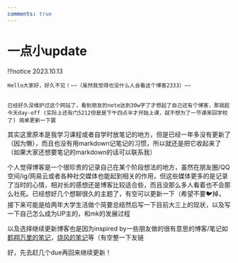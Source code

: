 ```yaml
---
comments: true
---
```


一点小update
==============

!!!notice
    2023.10.13
    
    Hello大家好，好久不见！~~（虽然我觉得也没什么人会看这个博客2333）~~


    已经好久没维护过这个网站了，看到朋友的note达到30w字了才想起了自己还有个博客，那就趁今天day-off (实际上还有门5212但是是下午四点半才开始上课，就不想为了一节课来回学校了) 简单更新一下罢

其实这里原本是我学习课程或者自学时放笔记的地方，但是已经一年多没有更新了（因为懒），而且也没有用markdown记笔记的习惯，所以就还是把它收起来了（如果大家还想要笔记的markdown的话可以联系我）

个人觉得博客是一个很珍贵的记录自己在某个阶段想法的地方，虽然在朋友圈/QQ空间/ig/网易云或者各种社交媒体也能起到相关的作用，但这些媒体更多的是记录了当时的心情，相对长的感想还是博客比较适合些，而且没那么多人看着也不会那么社死。已经想好几个想聊很久的主题了，有空可以更新一下（希望不要🐦掉，接下来可能是给两年大学生活做个简要总结然后写一下目前大三上的现状，以及写一下自己怎么成为UP主的，和mk的发展过程

以及选择继续更新博客也是因为inspired by一些朋友做的很有意思的博客/笔记如[鹤翔万里的笔记](https://note.tonycrane.cc/)，[烧风的笔记](https://shao.fun/)等（有空整一下友链

好，先去赶几个due再回来继续更新！